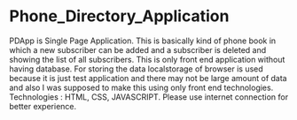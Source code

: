 # Phone_Directory_Application
PDApp is Single Page Application.
This is basically kind of phone book in which a new subscriber can be added and a subscriber is deleted and showing the list of all subscribers.
This is only front end application without having database.
For storing the data localstorage of browser is used because it is just test application and there may not be large amount of data and also I was supposed to make this using only front end technologies.
Technologies : HTML, CSS, JAVASCRIPT.
Please use internet connection for better experience.
